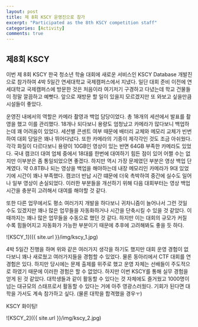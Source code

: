 ```yaml
---
layout: post
title: 제 8회 KSCY 운영진으로 참가
excerpt: "Participated as the 8th KSCY competition staff"
categories: [Activity]
comments: true
---
```


## 제8회 KSCY

이번 제 8회 KSCY 한국 청소년 학술 대회에 새로운 서비스인 KSCY Database 개발진으로 참가하여 4박 5일간 연세대학교 국제캠퍼스에서 지냈다.
일단 대회 준비 이전에 연세대학교 국제캠퍼스에 방문한 것은 처음이라 여기저기 구경하고 다녔는데 학교 건물들이 정말 깔끔하고 예뻣다. 앞으로 재방문 할 일이 있을지 모르겠지만 또 와보고 싶을만큼 시설들이 좋았다.

운영진 내에서의 역할은 카메라 촬영과 백업 담당이었다. 총 18개의 세션에서 발표를 촬영을 했고 이를 관리했다. 18개나 되다보니 용량도 엄청났고 카메라가 많다보니 백업하는데 꽤 어려움이 있었다. 세션별 콘센트 여부 때문에 배터리 교체와 메모리 교체가 빈번하여 대회 당일은 꽤나 뛰어다녔다. 또한 카메라의 기종이 제각각인 것도 조금 아쉬웠다. 각각 화질이 다르다보니 용량이 10GB인 영상이 있는 반면 64GB 부족한 카메라도 있었다. 국내 캠코더 대여 업체 중에서 18대를 한번에 대여하기 힘든 점이 있어 어쩔 수는 없지만 이부분은 좀 통일되었으면 좋겠다.
하지만 역시 가장 문제였던 부분은 영상 백업 단계였다. 약 0.8TB나 되는 영상을 백업을 해야하는데 내장 메모리인 카메라가 9대 있었기에 시간이 꽤나 부족했다. 캠코더 반납 시간 떄문에 더욱 촉박하여 중간에 실수도 일어나 일부 영상이 손실되었다. 이러한 부분들을 개선하기 위해 다음 대회부터는 영상 백업 시간을 충분히 고려해서 대여를 해야할 것 같다.

또한 다른 업무에서도 평소 여러가지 개발을 하다보니 귀차니즘이 늘어나서 그런 것일 수도 있겠지만 꽤나 많은 업무들을 자동화하거나 시간을 단축시킬 수 있을 것 같았다. 이때까지는 꽤나 많은 업무들을 수동으로 했던 것 같다. 하지만 이는 대회의 규모가 커질 수록 힘들어지고 자동화가 가능한 부분이기 때문에 추후에 고려해봐도 좋을 듯 하다.

![KSCY_1]({{ site.url }}/img/kscy_1.jpg)

4박 5일간 진행을 하며 위와 같은 여러가지 생각을 하기도 했지만 대회 운영 경험이 없다보니 꽤나 새로웠고 여러가지들을 경험할 수 있었다. 물론 동아리에서 CTF 대회를 연 경험은 있다. 하지만 당시에는 문제 출제를 위주로 했고 운영 자체는 선배들이 주도적으로 하였기 때문에 이러한 경험은 할 수 없었다. 하지만 이번 KSCY를 통해 실무 경험을 얻게 된 것 같았다. 대학생들과 같이 활동할 수 있다는 것 자체에도 즐거웠고 1000명이 넘는 대규모의 스태프로서 활동할 수 있다는 거에 아주 영광스러웠다. 기회가 된다면 대학을 가서도 계속 참가하고 싶다. (물론 대학을 합격했을 경우ㅜ)

KSCY 화이팅!

![KSCY_2]({{ site.url }}/img/kscy_2.jpg)